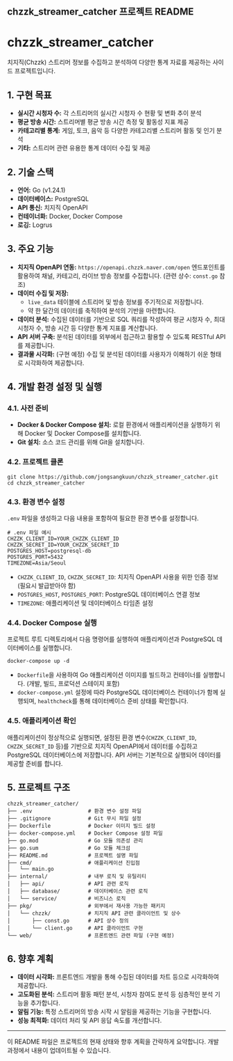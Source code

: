 ## chzzk_streamer_catcher 프로젝트 README

# chzzk_streamer_catcher

치지직(Chzzk) 스트리머 정보를 수집하고 분석하여 다양한 통계 자료를 제공하는 사이드 프로젝트입니다.

## 1. 구현 목표

*   **실시간 시청자 수:** 각 스트리머의 실시간 시청자 수 현황 및 변화 추이 분석
*   **평균 방송 시간:** 스트리머별 평균 방송 시간 측정 및 활동성 지표 제공
*   **카테고리별 통계:** 게임, 토크, 음악 등 다양한 카테고리별 스트리머 활동 및 인기 분석
*   **기타:** 스트리머 관련 유용한 통계 데이터 수집 및 제공

## 2. 기술 스택

*   **언어:** Go (v1.24.1)
*   **데이터베이스:** PostgreSQL
*   **API 통신:** 치지직 OpenAPI
*   **컨테이너화:** Docker, Docker Compose
*   **로깅:** Logrus

## 3. 주요 기능

*   **치지직 OpenAPI 연동:** `https://openapi.chzzk.naver.com/open` 엔드포인트를 활용하여 채널, 카테고리, 라이브 방송 정보를 수집합니다. (관련 상수: `const.go` 참조)
*   **데이터 수집 및 저장:**
    *   `live_data` 테이블에 스트리머 및 방송 정보를 주기적으로 저장합니다.
    *   약 한 달간의 데이터를 축적하여 분석의 기반을 마련합니다.
*   **데이터 분석:** 수집된 데이터를 기반으로 SQL 쿼리를 작성하여 평균 시청자 수, 최대 시청자 수, 방송 시간 등 다양한 통계 지표를 계산합니다.
*   **API 서버 구축:** 분석된 데이터를 외부에서 접근하고 활용할 수 있도록 RESTful API를 제공합니다.
*   **결과물 시각화:** (구현 예정) 수집 및 분석된 데이터를 사용자가 이해하기 쉬운 형태로 시각화하여 제공합니다.

## 4. 개발 환경 설정 및 실행

### 4.1. 사전 준비

*   **Docker & Docker Compose 설치:** 로컬 환경에서 애플리케이션을 실행하기 위해 Docker 및 Docker Compose를 설치합니다.
*   **Git 설치:** 소스 코드 관리를 위해 Git을 설치합니다.

### 4.2. 프로젝트 클론

```shell script
git clone https://github.com/jongsangkuun/chzzk_streamer_catcher.git
cd chzzk_streamer_catcher
```


### 4.3. 환경 변수 설정

`.env` 파일을 생성하고 다음 내용을 포함하여 필요한 환경 변수를 설정합니다.

```dotenv
# .env 파일 예시
CHZZK_CLIENT_ID=YOUR_CHZZK_CLIENT_ID
CHZZK_SECRET_ID=YOUR_CHZZK_SECRET_ID
POSTGRES_HOST=postgresql-db
POSTGRES_PORT=5432
TIMEZONE=Asia/Seoul
```


*   `CHZZK_CLIENT_ID`, `CHZZK_SECRET_ID`: 치지직 OpenAPI 사용을 위한 인증 정보 (필요시 발급받아야 함)
*   `POSTGRES_HOST`, `POSTGRES_PORT`: PostgreSQL 데이터베이스 연결 정보
*   `TIMEZONE`: 애플리케이션 및 데이터베이스 타임존 설정

### 4.4. Docker Compose 실행

프로젝트 루트 디렉토리에서 다음 명령어를 실행하여 애플리케이션과 PostgreSQL 데이터베이스를 실행합니다.

```shell script
docker-compose up -d
```


*   `Dockerfile`을 사용하여 Go 애플리케이션 이미지를 빌드하고 컨테이너를 실행합니다. (개발, 빌드, 프로덕션 스테이지 포함)
*   `docker-compose.yml` 설정에 따라 PostgreSQL 데이터베이스 컨테이너가 함께 실행되며, `healthcheck`를 통해 데이터베이스 준비 상태를 확인합니다.

### 4.5. 애플리케이션 확인

애플리케이션이 정상적으로 실행되면, 설정된 환경 변수(`CHZZK_CLIENT_ID`, `CHZZK_SECRET_ID` 등)를 기반으로 치지직 OpenAPI에서 데이터를 수집하고 PostgreSQL 데이터베이스에 저장합니다. API 서버는 기본적으로 실행되어 데이터를 제공할 준비를 합니다.

## 5. 프로젝트 구조

```
chzzk_streamer_catcher/
├── .env                  # 환경 변수 설정 파일
├── .gitignore            # Git 무시 파일 설정
├── Dockerfile            # Docker 이미지 빌드 설정
├── docker-compose.yml    # Docker Compose 설정 파일
├── go.mod                # Go 모듈 의존성 관리
├── go.sum                # Go 모듈 체크섬
├── README.md             # 프로젝트 설명 파일
├── cmd/                  # 애플리케이션 진입점
│   └── main.go
├── internal/             # 내부 로직 및 유틸리티
│   ├── api/              # API 관련 로직
│   ├── database/         # 데이터베이스 관련 로직
│   └── service/          # 비즈니스 로직
├── pkg/                  # 외부에서 재사용 가능한 패키지
│   └── chzzk/            # 치지직 API 관련 클라이언트 및 상수
│       ├── const.go      # API 상수 정의
│       └── client.go     # API 클라이언트 구현
└── web/                  # 프론트엔드 관련 파일 (구현 예정)
```


## 6. 향후 계획

*   **데이터 시각화:** 프론트엔드 개발을 통해 수집된 데이터를 차트 등으로 시각화하여 제공합니다.
*   **고도화된 분석:** 스트리머 활동 패턴 분석, 시청자 참여도 분석 등 심층적인 분석 기능을 추가합니다.
*   **알림 기능:** 특정 스트리머의 방송 시작 시 알림을 제공하는 기능을 구현합니다.
*   **성능 최적화:** 데이터 처리 및 API 응답 속도를 개선합니다.

---

이 README 파일은 프로젝트의 현재 상태와 향후 계획을 간략하게 요약합니다. 개발 과정에서 내용이 업데이트될 수 있습니다.